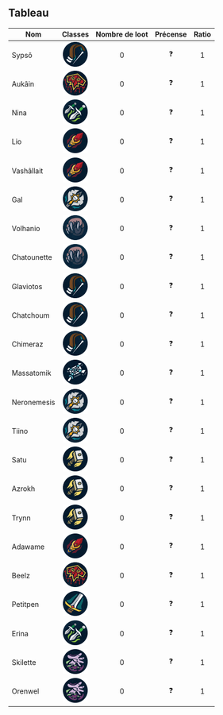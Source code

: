 ## Tableau

| Nom                      |                                           Classes                                         | Nombre de loot | Précense | Ratio |
|--------------------------|:-----------------------------------------------------------------------------------------:|:--------------:|:--------:|:-----:|
| Sypsô                    |    <img title="hunter" alt="Alt text" src="/classes/hunter.png" width=50 height=50 >      |        0       |    ❓    |   1   |
| Aukâin                   |    <img title="chaman" alt="Alt text" src="/classes/shaman.png" width=50 height=50 >      |        0       |    ❓    |   1   |
| Nina                     |    <img title="voleur" alt="Alt text" src="/classes/rogue.png" width=50 height=50 >       |        0       |    ❓    |   1   |
| Lio                      |    <img title="mage" alt="Alt text" src="/classes/mage.png" width=50 height=50 >          |        0       |    ❓    |   1   |
| Vashâllait               |    <img title="mage" alt="Alt text" src="/classes/mage.png" width=50 height=50 >          |        0       |    ❓    |   1   |
| Gal                      |    <img title="DK" alt="Alt text" src="/classes/dk.png" width=50 height=50 >              |        0       |    ❓    |   1   |
| Volhanio                 |    <img title="druide" alt="Alt text" src="/classes/druide.png" width=50 height=50 >      |        0       |    ❓    |   1   |
| Chatounette              |    <img title="druide" alt="Alt text" src="/classes/druide.png" width=50 height=50 >      |        0       |    ❓    |   1   |
| Glaviotos                |    <img title="hunter" alt="Alt text" src="/classes/hunter.png" width=50 height=50 >      |        0       |    ❓    |   1   |
| Chatchoum                |    <img title="hunter" alt="Alt text" src="/classes/hunter.png" width=50 height=50 >      |        0       |    ❓    |   1   |
| Chimeraz                 |    <img title="hunter" alt="Alt text" src="/classes/hunter.png" width=50 height=50 >      |        0       |    ❓    |   1   |
| Massatomik               |    <img title="Prêtre" alt="Alt text" src="/classes/priest.png" width=50 height=50 >      |        0       |    ❓    |   1   |
| Neronemesis              |    <img title="DK" alt="Alt text" src="/classes/dk.png" width=50 height=50 >              |        0       |    ❓    |   1   |
| Tiino                    |    <img title="DK" alt="Alt text" src="/classes/dk.png" width=50 height=50 >              |        0       |    ❓    |   1   |
| Satu                     |    <img title="Paladin" alt="Alt text" src="/classes/paladin.png" width=50 height=50 >    |        0       |    ❓    |   1   |
| Azrokh                   |    <img title="Paladin" alt="Alt text" src="/classes/paladin.png" width=50 height=50 >    |        0       |    ❓    |   1   |
| Trynn                    |    <img title="Paladin" alt="Alt text" src="/classes/paladin.png" width=50 height=50 >    |        0       |    ❓    |   1   |
| Adawame                  |    <img title="mage" alt="Alt text" src="/classes/mage.png" width=50 height=50 >          |        0       |    ❓    |   1   |
| Beelz                    |    <img title="chaman" alt="Alt text" src="/classes/shaman.png" width=50 height=50 >      |        0       |    ❓    |   1   |
| Petitpen                 |    <img title="war" alt="Alt text" src="/classes/war.png" width=50 height=50 >            |        0       |    ❓    |   1   |
| Erina                    |    <img title="voleur" alt="Alt text" src="/classes/rogue.png" width=50 height=50 >       |        0       |    ❓    |   1   |
| Skilette                 |    <img title="demoniste" alt="Alt text" src="/classes/demoniste.png" width=50 height=50 >|        0       |    ❓    |   1   |
| Orenwel                  |    <img title="demoniste" alt="Alt text" src="/classes/demoniste.png" width=50 height=50 >|        0       |    ❓    |   1   |